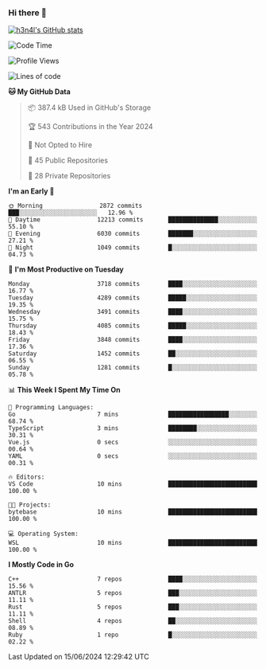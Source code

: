 ### Hi there 👋

[![h3n4l's GitHub stats](https://github-readme-stats.vercel.app/api?username=h3n4l&count_private=true&show_icons=true&theme=radical)](https://github.com/h3n4l/github-readme-stats)

<!--START_SECTION:waka-->
![Code Time](http://img.shields.io/badge/Code%20Time-1%2C872%20hrs%2052%20mins-blue)

![Profile Views](http://img.shields.io/badge/Profile%20Views-0-blue)

![Lines of code](https://img.shields.io/badge/From%20Hello%20World%20I%27ve%20Written-9.1%20million%20lines%20of%20code-blue)

**🐱 My GitHub Data** 

> 📦 387.4 kB Used in GitHub's Storage 
 > 
> 🏆 543 Contributions in the Year 2024
 > 
> 🚫 Not Opted to Hire
 > 
> 📜 45 Public Repositories 
 > 
> 🔑 28 Private Repositories 
 > 
**I'm an Early 🐤** 

```text
🌞 Morning                2872 commits        ███░░░░░░░░░░░░░░░░░░░░░░   12.96 % 
🌆 Daytime                12213 commits       ██████████████░░░░░░░░░░░   55.10 % 
🌃 Evening                6030 commits        ███████░░░░░░░░░░░░░░░░░░   27.21 % 
🌙 Night                  1049 commits        █░░░░░░░░░░░░░░░░░░░░░░░░   04.73 % 
```
📅 **I'm Most Productive on Tuesday** 

```text
Monday                   3718 commits        ████░░░░░░░░░░░░░░░░░░░░░   16.77 % 
Tuesday                  4289 commits        █████░░░░░░░░░░░░░░░░░░░░   19.35 % 
Wednesday                3491 commits        ████░░░░░░░░░░░░░░░░░░░░░   15.75 % 
Thursday                 4085 commits        █████░░░░░░░░░░░░░░░░░░░░   18.43 % 
Friday                   3848 commits        ████░░░░░░░░░░░░░░░░░░░░░   17.36 % 
Saturday                 1452 commits        ██░░░░░░░░░░░░░░░░░░░░░░░   06.55 % 
Sunday                   1281 commits        █░░░░░░░░░░░░░░░░░░░░░░░░   05.78 % 
```


📊 **This Week I Spent My Time On** 

```text
💬 Programming Languages: 
Go                       7 mins              █████████████████░░░░░░░░   68.74 % 
TypeScript               3 mins              ████████░░░░░░░░░░░░░░░░░   30.31 % 
Vue.js                   0 secs              ░░░░░░░░░░░░░░░░░░░░░░░░░   00.64 % 
YAML                     0 secs              ░░░░░░░░░░░░░░░░░░░░░░░░░   00.31 % 

🔥 Editors: 
VS Code                  10 mins             █████████████████████████   100.00 % 

🐱‍💻 Projects: 
bytebase                 10 mins             █████████████████████████   100.00 % 

💻 Operating System: 
WSL                      10 mins             █████████████████████████   100.00 % 
```

**I Mostly Code in Go** 

```text
C++                      7 repos             ████░░░░░░░░░░░░░░░░░░░░░   15.56 % 
ANTLR                    5 repos             ███░░░░░░░░░░░░░░░░░░░░░░   11.11 % 
Rust                     5 repos             ███░░░░░░░░░░░░░░░░░░░░░░   11.11 % 
Shell                    4 repos             ██░░░░░░░░░░░░░░░░░░░░░░░   08.89 % 
Ruby                     1 repo              █░░░░░░░░░░░░░░░░░░░░░░░░   02.22 % 
```




 Last Updated on 15/06/2024 12:29:42 UTC
<!--END_SECTION:waka-->

